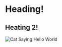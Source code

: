 # Heading!
## Heating 2!

![Cat Saying Hello World](https://cataas.com/cat/cute/says/Hello%20World)

